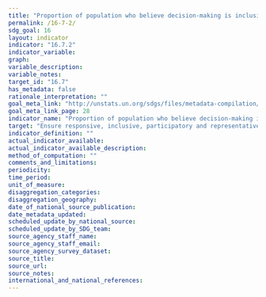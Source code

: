```yaml
---
title: "Proportion of population who believe decision-making is inclusive and responsive, by sex, age, disability and population group"
permalink: /16-7-2/
sdg_goal: 16
layout: indicator
indicator: "16.7.2"
indicator_variable: 
graph: 
variable_description: 
variable_notes: 
target_id: "16.7"
has_metadata: false
rationale_interpretation: ""
goal_meta_link: "http://unstats.un.org/sdgs/files/metadata-compilation/Metadata-Goal-16.pdf"
goal_meta_link_page: 28
indicator_name: "Proportion of population who believe decision-making is inclusive and responsive, by sex, age, disability and population group"
target: "Ensure responsive, inclusive, participatory and representative decision-making at all levels."
indicator_definition: ""
actual_indicator_available: 
actual_indicator_available_description: 
method_of_computation: ""
comments_and_limitations: 
periodicity: 
time_period: 
unit_of_measure: 
disaggregation_categories: 
disaggregation_geography: 
date_of_national_source_publication: 
date_metadata_updated: 
scheduled_update_by_national_source: 
scheduled_update_by_SDG_team: 
source_agency_staff_name: 
source_agency_staff_email: 
source_agency_survey_dataset: 
source_title: 
source_url: 
source_notes: 
international_and_national_references: 
---
```


